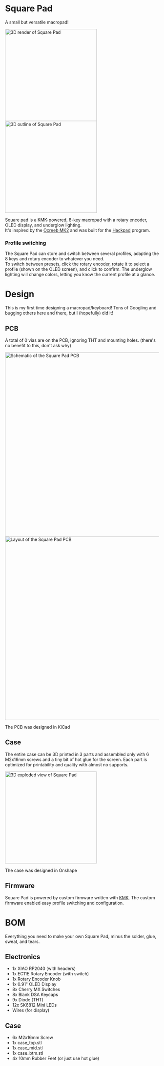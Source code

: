 # Square Pad

A small but versatile macropad!

<img alt="3D render of Square Pad" src="https://github.com/user-attachments/assets/1c3fc36b-7864-4a4f-82b6-af2328ff27e2" width="300" />
<img alt="3D outline of Square Pad" src="https://github.com/user-attachments/assets/c0fb86a1-a7d9-4ad5-b48d-160b647bb15c" width="300" />

Square pad is a KMK-powered, 8-key macropad with a rotary encoder, OLED display, and underglow lighting.  
It's inspired by the [Ocreeb MK2](https://github.com/sb-ocr/ocreeb-mk-2/tree/main) and was built for the [Hackpad](https://hackpad.hackclub.com/) program.

### Profile switching

The Square Pad can store and switch between several profiles, adapting the 8 keys and rotary encoder to whatever you need.  
To switch between presets, click the rotary encoder, rotate it to select a profile (shown on the OLED screen), and click to confirm. The underglow lighting will change colors, letting you know the current profile at a glance.

# Design

This is my first time designing a macropad/keyboard! Tons of Googling and bugging others here and there, but I (hopefully) did it!

## PCB

A total of 0 vias are on the PCB, ignoring THT and mounting holes. (there's no benefit to this, don't ask why)

<img alt="Schematic of the Square Pad PCB" src="https://github.com/user-attachments/assets/219fb928-df4e-4629-8029-a09e3f1f5894" width="600" />

<img alt="Layout of the Square Pad PCB" src="https://github.com/user-attachments/assets/a2dec805-bddf-4c3a-8722-cbbf7f57c7b1" width="600" />

The PCB was designed in KiCad

## Case

The entire case can be 3D printed in 3 parts and assembled only with 6 M2x16mm screws and a tiny bit of hot glue for the screen. Each part is optimized for printability and quality with almost no supports.

<img alt="3D exploded view of Square Pad" src="https://github.com/user-attachments/assets/5af281df-3069-46fa-ad86-8b2b6c4085ad" width="300" />

The case was designed in Onshape

## Firmware

Square Pad is powered by custom firmware written with [KMK](https://github.com/KMKfw/kmk_firmware). The custom firmware enabled easy profile switching and configuration.

# BOM

Everything you need to make your own Square Pad, minus the solder, glue, sweat, and tears.

## Electronics

- 1x XIAO RP2040 (with headers)
- 1x EC11E Rotary Encoder (with switch)
- 1x Rotary Encoder Knob
- 1x 0.91" OLED Display
- 8x Cherry MX Switches
- 8x Blank DSA Keycaps
- 9x Diode (THT)
- 12x SK6812 Mini LEDs
- Wires (for display)

## Case

- 6x M2x16mm Screw
- 1x case_top.stl
- 1x case_mid.stl
- 1x case_btm.stl
- 4x 10mm Rubber Feet (or just use hot glue)
